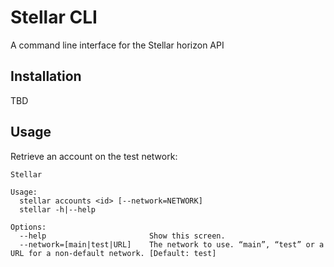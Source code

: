 # Stellar CLI

A command line interface for the Stellar horizon API

## Installation

TBD

## Usage

Retrieve an account on the test network:

```
Stellar

Usage:
  stellar accounts <id> [--network=NETWORK]
  stellar -h|--help

Options:
  --help                       Show this screen.
  --network=[main|test|URL]    The network to use. “main”, “test” or a URL for a non-default network. [Default: test]
```
